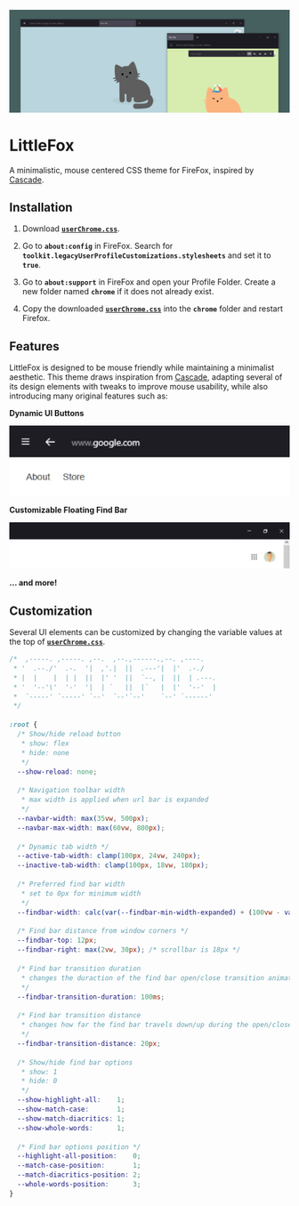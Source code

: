 ![Preview](/images/LittleFox.png)

# LittleFox

A minimalistic, mouse centered CSS theme for FireFox, inspired by [Cascade](https://github.com/cascadefox/cascade).

## Installation

1. Download [**`userChrome.css`**](https://github.com/biglavis/LittleFox/blob/main/userChrome.css).

2. Go to **`about:config`** in FireFox. Search for **`toolkit.legacyUserProfileCustomizations.stylesheets`** and set it to **`true`**.

3. Go to **`about:support`** in FireFox and open your Profile Folder. Create a new folder named **`chrome`** if it does not already exist.

4. Copy the downloaded [**`userChrome.css`**](https://github.com/biglavis/LittleFox/blob/main/userChrome.css) into the **`chrome`** folder and restart Firefox.

## Features

LittleFox is designed to be mouse friendly while maintaining a minimalist aesthetic. This theme draws inspiration from [Cascade](https://github.com/cascadefox/cascade), adapting several of its design elements with tweaks to improve mouse usability, while also introducing many original features such as:

**Dynamic UI Buttons**

![DynamicButtons](/images/DynamicButtons.gif)

**Customizable Floating Find Bar**

![Findbar](/images/Findbar.gif)

**... and more!**

## Customization

Several UI elements can be customized by changing the variable values at the top of [**`userChrome.css`**](https://github.com/biglavis/LittleFox/blob/main/userChrome.css).

```css
/*  ,-----. ,-----. ,--.  ,--.,------.,--. ,----.    
 * '  .--./'  .-.  '|  ,'.|  ||  .---'|  |'  .-./    
 * |  |    |  | |  ||  |' '  ||  `--, |  ||  | .---. 
 * '  '--'\'  '-'  '|  | `   ||  |`   |  |'  '--'  | 
 *  `-----' `-----' `--'  `--'`--'    `--' `------'  
 */

:root {
  /* Show/hide reload button
   * show: flex
   * hide: none
   */
  --show-reload: none;

  /* Navigation toolbar width
   * max width is applied when url bar is expanded
   */
  --navbar-width: max(35vw, 500px);
  --navbar-max-width: max(60vw, 800px);

  /* Dynamic tab width */
  --active-tab-width: clamp(100px, 24vw, 240px);    
  --inactive-tab-width: clamp(100px, 18vw, 180px);

  /* Preferred find bar width
   * set to 0px for minimum width
   */
  --findbar-width: calc(var(--findbar-min-width-expanded) + (100vw - var(--findbar-min-width-expanded)) * 0.1);

  /* Find bar distance from window corners */
  --findbar-top: 12px;
  --findbar-right: max(2vw, 30px); /* scrollbar is 18px */

  /* Find bar transition duration
   * changes the duraction of the find bar open/close transition animation
   */
  --findbar-transition-duration: 100ms;

  /* Find bar transition distance
   * changes how far the find bar travels down/up during the open/close transition animation
   */
  --findbar-transition-distance: 20px;

  /* Show/hide find bar options
   * show: 1
   * hide: 0
   */
  --show-highlight-all:    1;
  --show-match-case:       1;
  --show-match-diacritics: 1;
  --show-whole-words:      1;

  /* Find bar options position */
  --highlight-all-position:    0;
  --match-case-position:       1;
  --match-diacritics-position: 2;
  --whole-words-position:      3;
}
```
